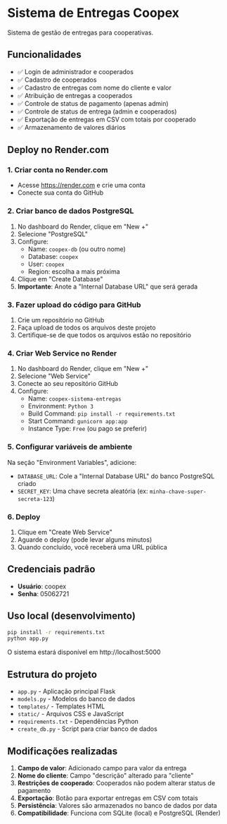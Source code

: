 # Sistema de Entregas Coopex

Sistema de gestão de entregas para cooperativas.

## Funcionalidades

- ✅ Login de administrador e cooperados
- ✅ Cadastro de cooperados
- ✅ Cadastro de entregas com nome do cliente e valor
- ✅ Atribuição de entregas a cooperados
- ✅ Controle de status de pagamento (apenas admin)
- ✅ Controle de status de entrega (admin e cooperados)
- ✅ Exportação de entregas em CSV com totais por cooperado
- ✅ Armazenamento de valores diários

## Deploy no Render.com

### 1. Criar conta no Render.com
- Acesse https://render.com e crie uma conta
- Conecte sua conta do GitHub

### 2. Criar banco de dados PostgreSQL
1. No dashboard do Render, clique em "New +"
2. Selecione "PostgreSQL"
3. Configure:
   - Name: `coopex-db` (ou outro nome)
   - Database: `coopex`
   - User: `coopex`
   - Region: escolha a mais próxima
4. Clique em "Create Database"
5. **Importante**: Anote a "Internal Database URL" que será gerada

### 3. Fazer upload do código para GitHub
1. Crie um repositório no GitHub
2. Faça upload de todos os arquivos deste projeto
3. Certifique-se de que todos os arquivos estão no repositório

### 4. Criar Web Service no Render
1. No dashboard do Render, clique em "New +"
2. Selecione "Web Service"
3. Conecte ao seu repositório GitHub
4. Configure:
   - Name: `coopex-sistema-entregas`
   - Environment: `Python 3`
   - Build Command: `pip install -r requirements.txt`
   - Start Command: `gunicorn app:app`
   - Instance Type: `Free` (ou pago se preferir)

### 5. Configurar variáveis de ambiente
Na seção "Environment Variables", adicione:
- `DATABASE_URL`: Cole a "Internal Database URL" do banco PostgreSQL criado
- `SECRET_KEY`: Uma chave secreta aleatória (ex: `minha-chave-super-secreta-123`)

### 6. Deploy
1. Clique em "Create Web Service"
2. Aguarde o deploy (pode levar alguns minutos)
3. Quando concluído, você receberá uma URL pública

## Credenciais padrão
- **Usuário**: coopex
- **Senha**: 05062721

## Uso local (desenvolvimento)

```bash
pip install -r requirements.txt
python app.py
```

O sistema estará disponível em http://localhost:5000

## Estrutura do projeto

- `app.py` - Aplicação principal Flask
- `models.py` - Modelos do banco de dados
- `templates/` - Templates HTML
- `static/` - Arquivos CSS e JavaScript
- `requirements.txt` - Dependências Python
- `create_db.py` - Script para criar banco de dados

## Modificações realizadas

1. **Campo de valor**: Adicionado campo para valor da entrega
2. **Nome do cliente**: Campo "descrição" alterado para "cliente"
3. **Restrições de cooperado**: Cooperados não podem alterar status de pagamento
4. **Exportação**: Botão para exportar entregas em CSV com totais
5. **Persistência**: Valores são armazenados no banco de dados por data
6. **Compatibilidade**: Funciona com SQLite (local) e PostgreSQL (Render)

